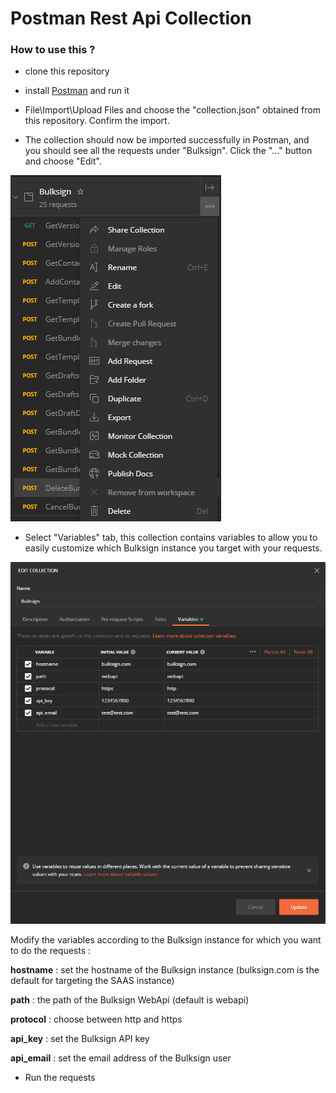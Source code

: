 # Postman Rest Api Collection



### How to use this ?

* clone this repository

* install <a href="https://www.postman.com/">Postman</a> and run it

* File\Import\Upload Files and choose the "collection.json" obtained from this repository. Confirm the import.

* The collection should now be imported successfully in Postman, and you should see all the requests under "Bulksign". Click the "..." button and choose "Edit".

<img src="postman_edit.png" />


* Select "Variables" tab, this collection contains variables to allow you to easily customize which Bulksign instance you target with your requests.


<img src="postman_variables.png" />

Modify the variables according to the Bulksign instance for which you want to do the requests : 

**hostname** : set the hostname of the Bulksign instance (bulksign.com is the default for targeting the SAAS instance)

**path** : the path of the Bulksign WebApi  (default is webapi)

**protocol** : choose between http and https

**api_key** : set the Bulksign API key 

**api_email** : set the email address of the Bulksign user


* Run the requests

